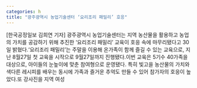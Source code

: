 ```yaml
---
categories: h
title: "광주광역시 농업기술센터 ‘요리조리 패밀리’ 호응"
---
```

[한국공정일보 김희연 기자] 광주광역시 농업기술센터는 지역 농산물을 활용하고 농업의 가치를 공감하기 위해 추진한 ‘요리조리 패밀리’ 교육이 호응 속에 마무리됐다고 30일 밝혔다.‘요리조리 패밀리’는 주말을 이용해 온가족이 함께 즐길 수 있는 교육으로, 지난 8월27일 첫 교육을 시작으로 9월27일까지 진행됐다.이번 교육은 5기수 40가족을 대상으로, 아이들의 눈높이에 맞춘 참여형으로 운영됐다. 특히 빛고을 농산물의 가치와 색다른 레시피를 배우는 동시에 가족과 즐거운 추억도 만들 수 있어 참가자의 호응이 높았다.또 강사진을 지역 여성
